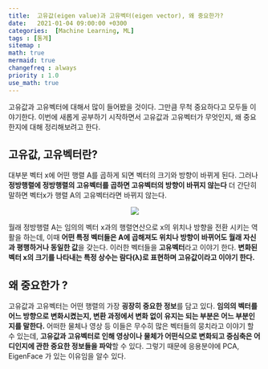```yaml
---
title:  고유값(eigen value)과 고유벡터(eigen vector), 왜 중요한가?
date:   2021-01-04 09:00:00 +0300
categories:  [Machine Learning, ML]
tags : [통계]
sitemap :
math: true
mermaid: true
changefreq : always
priority : 1.0
use_math: true
---
```



고유값과 고유벡터에 대해서 많이 들어봤을 것이다. 그만큼 무척 중요하다고 모두들 이야기한다. 이번에 새롭게 공부하기 시작하면서 고유값과 고유벡터가 무엇인지, 왜 중요한지에 대해 정리해보려고 한다.

## 고유값, 고유벡터란?  

대부분 벡터 x에 어떤 행렬 A를 곱하게 되면 벡터의 크기와 방향이 바뀌게 된다. 그러나 **정방행렬에 정방행렬의 고유벡터를 곱하면 고유벡터의 방향이 바뀌지 않는다** 더 간단히 말하면 벡터x가 행렬 A의 고유벡터라면 바뀌지 않는다.

<center><img src="../../assets/images/eigen01.jpg"  ></center>

월래 정방행렬 A는 임의의 벡터 x과의 행렬연산으로 x의 위치나 방향을 전환 시키는 역활을 하는데, 이때 **어떤 특정 벡터들은 A에 곱해져도 위치나 방향이 바뀌어도 월래 자신과 평행하거나 동일한 값**을 갖는다. 이러한 벡터들을 **고유벡터**라고 이야기 한다.  **변화된 벡터 x의 크기를 나타내는 특정 상수는 람다(λ)로 표현하며 고유값이라고 이야기 한다.**  

## 왜 중요한가 ?

고유값과 고유벡터는 어떤 행렬의 가장 **굉장히 중요한 정보**를 담고 있다. **임의의 벡터를 어느 방향으로 변화시켰는지, 변환 과정에서 변화 없이 유지는 되는 부분은 어느 부분인지를 말한다.** 어떠한 물체나 영상 등 이들은 무수히 많은 벡터들의 뭉치라고 이야기 할 수 있는데, **고유값과 고유벡터로 인해 영상이나 물체가 어떤식으로 변화되고 중심축은 어디인지에 관한 중요한 정보들을 파악**할 수 있다. 그렇기 때문에 응용분야에 PCA, EigenFace 가 있는 이유임을 알수 있다. 
